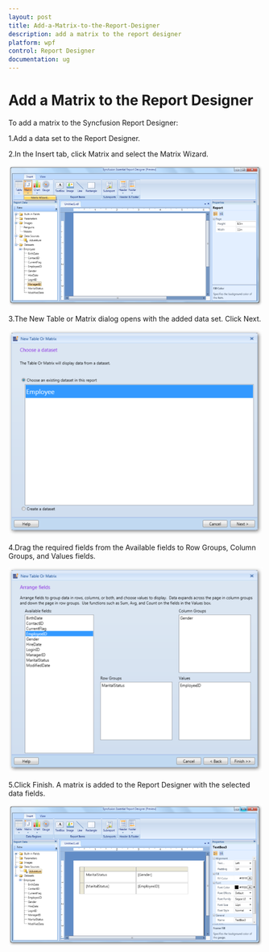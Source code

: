 ```yaml
---
layout: post
title: Add-a-Matrix-to-the-Report-Designer
description: add a matrix to the report designer
platform: wpf
control: Report Designer
documentation: ug
---
```


# Add a Matrix to the Report Designer

To add a matrix to the Syncfusion Report Designer:

1.Add a data set to the Report Designer.

2.In the Insert tab, click Matrix and select the Matrix Wizard.

![](Add-a-Matrix-to-the-Report-Designer_images/Add-a-Matrix-to-the-Report-Designer_img1.png)

3.The New Table or Matrix dialog opens with the added data set. Click Next.

![](Add-a-Matrix-to-the-Report-Designer_images/Add-a-Matrix-to-the-Report-Designer_img2.png)

4.Drag the required fields from the Available fields to Row Groups, Column Groups, and Values fields.

![](Add-a-Matrix-to-the-Report-Designer_images/Add-a-Matrix-to-the-Report-Designer_img3.png)

5.Click Finish. A matrix is added to the Report Designer with the selected data fields.

![](Add-a-Matrix-to-the-Report-Designer_images/Add-a-Matrix-to-the-Report-Designer_img4.png)




